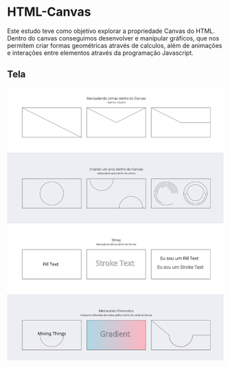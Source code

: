 # HTML-Canvas
Este estudo teve como objetivo explorar a propriedade Canvas do HTML. Dentro do canvas conseguimos desenvolver e manipular gráficos, que nos permitem criar formas geométricas através de calculos, além de animações e interações entre elementos através da programação Javascript. 

## Tela
![](Canvas.png)
